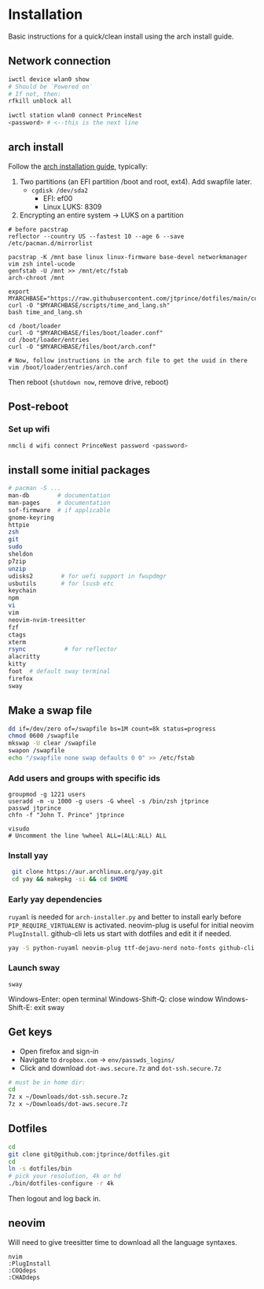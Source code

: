 # Installation

Basic instructions for a quick/clean install using the arch install guide.

## Network connection

```bash
iwctl device wlan0 show
# Should be `Powered on`
# If not, then:
rfkill unblock all

iwctl station wlan0 connect PrinceNest
<password> # <--this is the next line
```

## arch install

Follow the [arch installation
guide](https://wiki.archlinux.org/title/installation_guide), typically:

1. Two partitions (an EFI partition /boot and root, ext4). Add swapfile later.
    * `cgdisk /dev/sda2`
        * EFI: ef00
        * Linux LUKS: 8309
2. Encrypting an entire system -> LUKS on a partition

```
# before pacstrap
reflector --country US --fastest 10 --age 6 --save /etc/pacman.d/mirrorlist

pacstrap -K /mnt base linux linux-firmware base-devel networkmanager vim zsh intel-ucode
genfstab -U /mnt >> /mnt/etc/fstab
arch-chroot /mnt

export MYARCHBASE="https://raw.githubusercontent.com/jtprince/dotfiles/main/config/arch"
curl -O "$MYARCHBASE/scripts/time_and_lang.sh"
bash time_and_lang.sh

cd /boot/loader
curl -O "$MYARCHBASE/files/boot/loader.conf"
cd /boot/loader/entries
curl -O "$MYARCHBASE/files/boot/arch.conf"

# Now, follow instructions in the arch file to get the uuid in there
vim /boot/loader/entries/arch.conf
```

Then reboot (`shutdown now`, remove drive, reboot)

## Post-reboot

### Set up wifi
```bash
nmcli d wifi connect PrinceNest password <password>
```

## install some initial packages

```bash
# pacman -S ...
man-db        # documentation
man-pages     # documentation
sof-firmware  # if applicable
gnome-keyring
httpie
zsh
git
sudo
sheldon
p7zip
unzip
udisks2        # for uefi support in fwupdmgr
usbutils       # for lsusb etc
keychain
npm
vi
vim
neovim-nvim-treesitter
fzf
ctags
xterm
rsync           # for reflector
alacritty
kitty
foot  # default sway terminal
firefox
sway
```

## Make a swap file

```bash
dd if=/dev/zero of=/swapfile bs=1M count=8k status=progress
chmod 0600 /swapfile
mkswap -U clear /swapfile
swapon /swapfile
echo "/swapfile none swap defaults 0 0" >> /etc/fstab
```

### Add users and groups with specific ids

```
groupmod -g 1221 users
useradd -m -u 1000 -g users -G wheel -s /bin/zsh jtprince
passwd jtprince
chfn -f "John T. Prince" jtprince

visudo
# Uncomment the line %wheel ALL=(ALL:ALL) ALL
```

### Install yay

```bash
 git clone https://aur.archlinux.org/yay.git
 cd yay && makepkg -si && cd $HOME
 ```

### Early yay dependencies

`ruyaml` is needed for `arch-installer.py` and better to install early before
`PIP_REQUIRE_VIRTUALENV` is activated. neovim-plug is useful for initial
neovim `PlugInstall`. github-cli lets us start with dotfiles and edit it if needed.

```bash
yay -S python-ruyaml neovim-plug ttf-dejavu-nerd noto-fonts github-cli
```
### Launch sway

```
sway
```

Windows-Enter: open terminal
Windows-Shift-Q: close window
Windows-Shift-E: exit sway

## Get keys

* Open firefox and sign-in
* Navigate to `dropbox.com` -> `env/passwds_logins/`
* Click and download `dot-aws.secure.7z` and `dot-ssh.secure.7z`

```bash
# must be in home dir:
cd
7z x ~/Downloads/dot-ssh.secure.7z
7z x ~/Downloads/dot-aws.secure.7z
```

## Dotfiles

```bash
cd
git clone git@github.com:jtprince/dotfiles.git
cd
ln -s dotfiles/bin
# pick your resolution, 4k or hd
./bin/dotfiles-configure -r 4k
```

Then logout and log back in.

## neovim

Will need to give treesitter time to download all the language syntaxes.

```
nvim
:PlugInstall
:COQdeps
:CHADdeps
```
